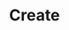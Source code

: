 ---
title: Create
excerpt: Create a asset, child of sites
api:
  file: api.json
  operationId: assets#create
hidden: false
---